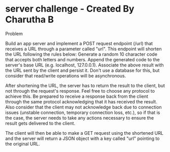 # server challenge - Created By Charutha B


Problem

Build an app server and implement a POST request endpoint (/url) that receives a URL through a parameter called "url". This endpoint will shorten the URL following the rules below:
 Generate a random 10 character code that accepts both letters and numbers.
 Append the generated code to the server's base URL (e.g. localhost, 127.0.0.1).
 Associate the above result with the URL sent by the client and persist it. Don't use a database for this, but consider that read/write operations will be asynchronous.

After shortening the URL, the server has to return the result to the client, but not through the request's response. Feel free to choose any protocol to achieve this. Be prepared to receive a response back from the client through the same protocol acknowledging that it has received the result. Also consider that the client may not acknowledge back due to connection issues (unstable connection, temporary connection loss, etc.), so if that is the case, the server needs to take any actions necessary to ensure the result gets delivered to the client.

The client will then be able to make a GET request using the shortened URL and the server will return a JSON object with a key called "url" pointing to the original URL.
